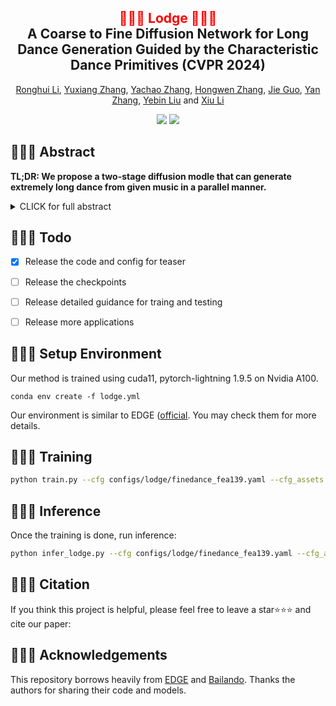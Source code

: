 <div align="center">
<h2><font color="red"> 🕺🕺🕺 Lodge 💃💃💃 </font></center> <br> <center>A Coarse to Fine Diffusion Network for Long Dance Generation Guided by the Characteristic Dance Primitives (CVPR 2024)</h2>

[Ronghui Li](https://mayuelala.github.io/), [Yuxiang Zhang](https://zhangyux15.github.io/), [Yachao Zhang](https://yachao-zhang.github.io/), [Hongwen Zhang](https://zhanghongwen.cn/), [Jie Guo](https://scholar.google.com/citations?hl=en&user=9QLVTUYAAAAJ), [Yan Zhang](https://yz-cnsdqz.github.io/),  [Yebin Liu](https://www.liuyebin.com/) and [Xiu Li](https://scholar.google.com/citations?user=Xrh1OIUAAAAJ&hl=zh-CN)

<a href='https://follow-your-pose.github.io/'><img src='https://img.shields.io/badge/Project-Page-Green'></a> 
<a href='https://arxiv.org/abs/2304.01186'><img src='https://img.shields.io/badge/ArXiv-2304.01186-red'></a> 
<!-- ![visitors](https://visitor-badge.laobi.icu/badge?page_id=li-ronghui.LODGE&left_color=green&right_color=red)   -->
<!-- [![GitHub](https://img.shields.io/github/stars/li-ronghui/LODGE?style=social)](https://github.com/li-ronghui/LODGE)  -->
</div>


<!-- <table class="center">
  <td><img src="gif_results/new_result_0830/a_man_in_the_park.gif"></td>
  <td><img src="gif_results/new_result_0830/a_Iron_man_in_the_street.gif"></td>
  <tr>
  <td width=25% style="text-align:center;">"The man is sitting on chair, on the park"</td>
  <td width=25% style="text-align:center;">"The Iron man, on the street
"</td>
</tr>
<td><img src="gif_results/new_result_0830/a_strom.gif"></td>
<td><img src="gif_results/new_result_0830/a_astronaut_cartoon.gif"></td>
<tr>
<td width=25% style="text-align:center;">"The stormtrooper, in the gym
"</td>
<td width=25% style="text-align:center;">"The astronaut, earth background, Cartoon Style
"</td>
</tr>
</table > -->

<!-- ## 💃💃💃 Demo Video -->



<!-- https://github.com/mayuelala/FollowYourPose/assets/38033523/e021bce6-b9bd-474d-a35a-7ddff4ab8e75 -->


## 💃💃💃 Abstract
<b>TL;DR: We propose a two-stage diffusion modle that can generate extremely long dance from given music in a parallel manner.</b>

<details><summary>CLICK for full abstract</summary>

> We propose Lodge, a network capable of generating extremely long dance sequences conditioned on given music. We design Lodge as a two-stage coarse to fine diffusion architecture, and propose the characteristic dance primitives that possess significant expressiveness as intermediate representations between two diffusion models. The first stage is global diffusion, which focuses on comprehending the coarse-level music-dance correlation and production characteristic dance primitives. In contrast, the second-stage is the local diffusion, which parallelly generates detailed motion sequences under the guidance of the dance primitives and choreographic rules. In addition, we propose a Foot Refine Block to optimize the contact between the feet and the ground, enhancing the physical realism of the motion. Our approach can parallelly generate dance sequences of extremely long length, striking a balance between global choreographic patterns and local motion quality and expressiveness. Extensive experiments validate the efficacy of our method.
</details>


## 🎤🎤🎤 Todo

- [X] Release the code and config for teaser
- [ ] Release the checkpoints
- [ ] Release detailed guidance for traing and testing
- [ ] Release more applications


## 🍻🍻🍻 Setup Environment
Our method is trained using cuda11, pytorch-lightning 1.9.5 on Nvidia A100.
``` 
conda env create -f lodge.yml
``` 
Our environment is similar to EDGE ([official](https://edge-dance.github.io/). You may check them for more details.

## 💃💃💃 Training

```bash
python train.py --cfg configs/lodge/finedance_fea139.yaml --cfg_assets configs/data/assets.yaml 
```

## 🕺🕺🕺 Inference
Once the training is done, run inference:

```bash
python infer_lodge.py --cfg configs/lodge/finedance_fea139.yaml --cfg_assets configs/data/assets.yaml 
```






## 🎼🎼🎼 Citation 
If you think this project is helpful, please feel free to leave a star⭐️⭐️⭐️ and cite our paper:
<!-- ```bibtex
@article{ma2023follow,
  title={Follow Your Pose: Pose-Guided Text-to-Video Generation using Pose-Free Videos},
  author={Ma, Yue and He, Yingqing and Cun, Xiaodong and Wang, Xintao and Shan, Ying and Li, Xiu and Chen, Qifeng},
  journal={arXiv preprint arXiv:2304.01186},
  year={2023}
}
```  -->


## 👯👯👯 Acknowledgements

This repository borrows heavily from [EDGE](https://github.com/Stanford-TML/EDGE) and [Bailando](https://github.com/lisiyao21/Bailando). Thanks the authors for sharing their code and models.
